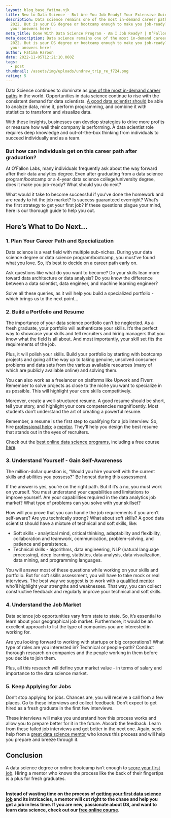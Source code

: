 ```yaml
---
layout: blog_base_fatima.njk
title: New to Data Science - But Are You Job Ready? Your Extensive Guide!
description: Data science remains one of the most in-demand career paths in
  2022. But is your DS degree or bootcamp enough to make you job-ready? Find out
  your answers here!
meta_title: Done With Data Science Program - Am I Job Ready? | O’Fallon Labs
meta_description: Data science remains one of the most in-demand career paths in
  2022. But is your DS degree or bootcamp enough to make you job-ready? Find out
  your answers here!
author: Fatima Haroon
date: 2022-11-05T12:21:10.060Z
tags:
  - post
thumbnail: /assets/img/uploads/undraw_trip_re_f724.png
rating: 5
---
```

<!--StartFragment-->

Data Science continues to dominate as [one of the most in-demand career paths](https://saeedmirshekari.com/blog/2022-07-15-top-10-most-in-demand-skills-for-data-scientists-in-2022/) in the world. Opportunities in data science continue to rise with the consistent demand for data scientists. [A good data scientist should](https://saeedmirshekari.com/blog/2022-08-29-how-to-study-to-become-a-data-scientist-in-2022/) be able to analyze data, mine it, perform programming, and combine it with statistics to transform and visualize data. 



With these insights, businesses can develop strategies to drive more profits or measure how well their company is performing. A data scientist role requires deep knowledge and out-of-the-box thinking from individuals to succeed individually and as a team. 

<h3> But how can individuals get on this career path after graduation? </h3>

At O’Fallon Labs, many individuals frequently ask about the way forward after their data analytics degree. Even after graduating from a data science program/bootcamp or a 4-year data science college/university degree, does it make you job-ready? What should you do next? 



What would it take to become successful if you’ve done the homework and are ready to hit the job market? Is success guaranteed overnight? What’s the first strategy to get your first job? If these questions plague your mind, here is our thorough guide to help you out. 

<h2> Here’s What to Do Next...</h2>

<h3>1. Plan Your Career Path and Specialization</h3>

Data science is a vast field with multiple sub-niches. During your data science degree or data science program/bootcamp, you must’ve found what you love. So, it’s best to decide on a career path early on. 



Ask questions like what do you want to become? Do your skills lean more toward data architecture or data analysis? Do you know the difference between a data scientist, data engineer, and machine learning engineer? 



Solve all these queries, as it will help you build a specialized portfolio - which brings us to the next point…

<h3>2. Build a Portfolio and Resume</h3>

The importance of your data science portfolio can’t be neglected. As a fresh graduate, your portfolio will authenticate your skills. It’s the perfect way to showcase your skills and tell recruiters and hiring managers that you know what the field is all about. And most importantly, your skill set fits the requirements of the job.



Plus, it will polish your skills. Build your portfolio by starting with bootcamp projects and going all the way up to taking genuine, unsolved consumer problems and data sets from the various available resources (many of which are publicly available online) and solving them. 



You can also work as a freelancer on platforms like Upwork and Fiverr. Remember to solve projects as close to the niche you want to specialize in as possible. This will highlight your core skills competitively. 



Moreover, create a well-structured resume. A good resume should be short, tell your story, and highlight your core competencies magnificently. Most students don’t understand the art of creating a powerful resume. 



Remember, a resume is the first step to qualifying for a job interview. So, hire [professional help](https://saeedmirshekari.com/team/); a [mentor](https://saeedmirshekari.com/coaching-plan/). They’ll help you design the best resume that stands out in the eyes of recruiters. 



Check out the [best online data science programs](https://saeedmirshekari.com/coaching-plan/), including a free course [here](https://saeedmirshekari.com/services/). 

<h3>3. Understand Yourself - Gain Self-Awareness</h3>

The million-dollar question is, “Would you hire yourself with the current skills and abilities you possess?” Be honest during this assessment. 



If the answer is yes, you’re on the right path. But if it’s a no, you must work on yourself. You must understand your capabilities and limitations to improve yourself. Are your capabilities required in the data analytics job market? What type of problems can you solve with your skillset? 



How will you prove that you can handle the job requirements if you aren’t self-aware? Are you technically strong? What about soft skills? A good data scientist should have a mixture of technical and soft skills, like:

* Soft skills - analytical mind, critical thinking, adaptability and flexibility, collaboration and teamwork, communication, problem-solving, and patience and persistence. 
* Technical skills - algorithms, data engineering, NLP (natural language processing), deep learning, statistics, data analysis, data visualization, data mining, and programming languages. 



You will answer most of these questions while working on your skills and portfolio. But for soft skills assessment, you will have to take mock or real interviews. The best way we suggest is to work with a [qualified mentor](https://saeedmirshekari.com/blog/2022-03-14-physicist-turned-data-scientist-i/) who’ll highlight your strengths and weaknesses. That way, you can collect constructive feedback and regularly improve your technical and soft skills.

<h3>4. Understand the Job Market </h3>

Data science job opportunities vary from state to state. So, it’s essential to learn about your geographical job market. Furthermore, it would be an excellent approach to list the type of companies you are interested in working for. 



Are you looking forward to working with startups or big corporations? What type of roles are you interested in? Technical or people-path? Conduct thorough research on companies and the people working in them before you decide to join them. 



Plus, all this research will define your market value - in terms of salary and importance to the data science market. 

<h3>5. Keep Applying for Jobs</h3>

Don’t stop applying for jobs. Chances are, you will receive a call from a few places. Go to these interviews and collect feedback. Don’t expect to get hired as a fresh graduate in the first few interviews. 



These interviews will make you understand how this process works and allow you to prepare better for it in the future. Absorb the feedback. Learn from these failed job interviews and get better in the next one. Again, seek help from a [great data science mentor](https://saeedmirshekari.com/blog/2022-03-17-physicist-turned-data-scientist-ii-6-yrs-down-the-road/) who knows this process and will help you prepare and breeze through it. 

<h2>Conclusion</h2>

A data science degree or online bootcamp isn’t enough to [score your first job](https://saeedmirshekari.com/blog/how-to-get-your-first-data-science-job-without-any-job-experience-the-ultimate-solution/). Hiring a mentor who knows the process like the back of their fingertips is a plus for fresh graduates. 

**\
Instead of wasting time on the process of [getting your first data science job](https://saeedmirshekari.com/blog/2022-04-17-5-things-you-need-to-get-your-first-job-in-data-science-analytics/) and its intricacies, a mentor will cut right to the chase and help you get a job in less time. If you are new, passionate about DS, and want to learn data science, check out our [free online course](https://saeedmirshekari.com/ecourse-bdsf/).**

<!--EndFragment-->